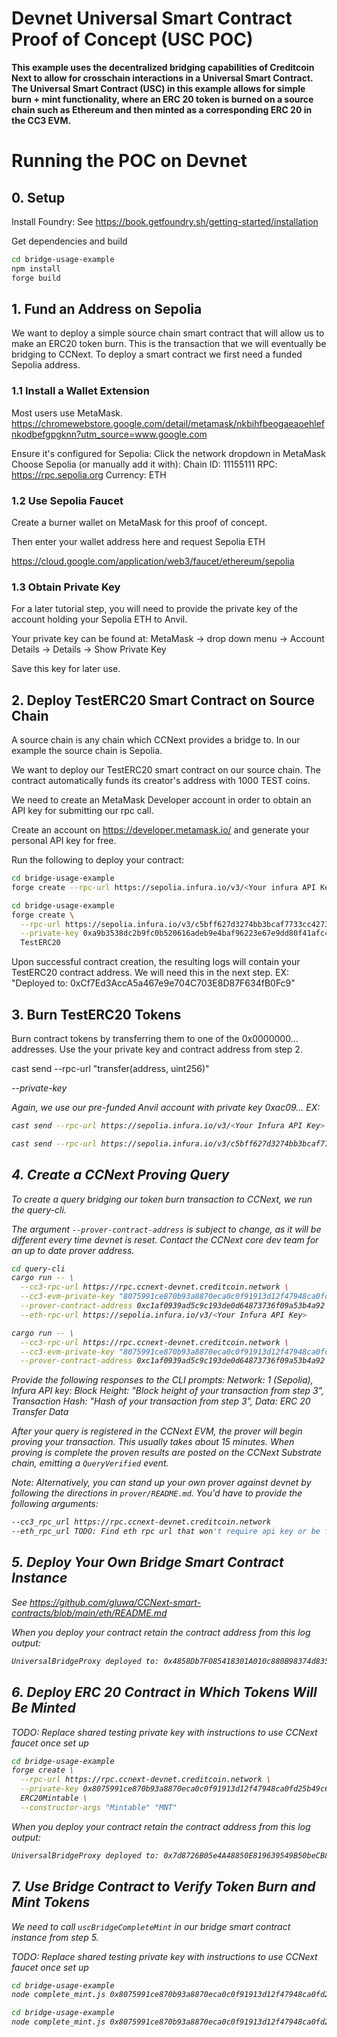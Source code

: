 # Devnet Universal Smart Contract Proof of Concept (USC POC)

**This example uses the decentralized bridging capabilities of Creditcoin Next to allow for crosschain interactions in a Universal Smart Contract. The Universal Smart Contract (USC) in this example allows for simple burn + mint functionality, where an ERC 20 token is burned on a source chain such as Ethereum and then minted as a corresponding ERC 20 in the CC3 EVM.**

# Running the POC on Devnet

## 0. Setup
Install Foundry: See https://book.getfoundry.sh/getting-started/installation 

Get dependencies and build
```sh
cd bridge-usage-example
npm install
forge build
```

## 1. Fund an Address on Sepolia
We want to deploy a simple source chain smart contract that will allow us to make an ERC20 token burn. This is the transaction that we will eventually be bridging to CCNext. To deploy a smart contract we first need a funded Sepolia address.

### 1.1 Install a Wallet Extension
Most users use MetaMask. https://chromewebstore.google.com/detail/metamask/nkbihfbeogaeaoehlefnkodbefgpgknn?utm_source=www.google.com 

Ensure it's configured for Sepolia:
  Click the network dropdown in MetaMask
  Choose Sepolia (or manually add it with):
    Chain ID: 11155111
    RPC: https://rpc.sepolia.org
    Currency: ETH

### 1.2 Use Sepolia Faucet
Create a burner wallet on MetaMask for this proof of concept.

Then enter your wallet address here and request Sepolia ETH 

https://cloud.google.com/application/web3/faucet/ethereum/sepolia 

### 1.3 Obtain Private Key
For a later tutorial step, you will need to provide the private key of the account holding your Sepolia ETH to Anvil. 

Your private key can be found at:
MetaMask -> drop down menu -> Account Details -> Details -> Show Private Key

Save this key for later use.

## 2. Deploy TestERC20 Smart Contract on Source Chain
A source chain is any chain which CCNext provides a bridge to. In our example the source chain is Sepolia.

We want to deploy our TestERC20 smart contract on our source chain. The contract automatically funds its creator's address with 1000 TEST coins.

We need to create an MetaMask Developer account in order to obtain an API key for submitting our rpc call. 

Create an account on https://developer.metamask.io/ and generate your personal API key for free.

Run the following to deploy your contract:

```sh
cd bridge-usage-example
forge create --rpc-url https://sepolia.infura.io/v3/<Your infura API Key> --private-key 0x<key you funded with Sepolia ETH> TestERC20
```

```sh
cd bridge-usage-example
forge create \
  --rpc-url https://sepolia.infura.io/v3/c5bff627d3274bb3bcaf7733cc427320 \
  --private-key 0xa9b3538dc2b9fc0b520616adeb9e4baf96223e67e9dd80f41afc4a468833a180 \
  TestERC20
```

Upon successful contract creation, the resulting logs will contain your TestERC20 contract address. We will need this in the next step.
EX: "Deployed to: 0xCf7Ed3AccA5a467e9e704C703E8D87F634fB0Fc9"

## 3. Burn TestERC20 Tokens
Burn contract tokens by transferring them to one of the 0x0000000... addresses. Use the your private key and contract address from step 2.

cast send --rpc-url <RPC-URL> <CONTRACT-ADDRESS> "transfer(address, uint256)" <ADDRESS> <AMOUNT> --private-key <PRIVATE-KEY>

Again, we use our pre-funded Anvil account with private key 0xac09...
EX:
```sh
cast send --rpc-url https://sepolia.infura.io/v3/<Your Infura API Key> <CONTRACT-ADDRESS> "transfer(address, uint256)" "0x0000000000000000000000000000000000000001" "50" --private-key 0x<key you funded with Sepolia ETH>
```

```sh
cast send --rpc-url https://sepolia.infura.io/v3/c5bff627d3274bb3bcaf7733cc427320 0x8Af09FAc4BE22C4Cb72645F76211512376373Eea "transfer(address, uint256)" "0x0000000000000000000000000000000000000001" "50" --private-key 0xa9b3538dc2b9fc0b520616adeb9e4baf96223e67e9dd80f41afc4a468833a180
```

## 4. Create a CCNext Proving Query
To create a query bridging our token burn transaction to CCNext, we run the query-cli.

The argument `--prover-contract-address` is subject to change, as it will be different every time devnet is reset. Contact the CCNext core dev team for an up to date prover address. 

```sh
cd query-cli
cargo run -- \
  --cc3-rpc-url https://rpc.ccnext-devnet.creditcoin.network \
  --cc3-evm-private-key "8075991ce870b93a8870eca0c0f91913d12f47948ca0fd25b49c6fa7cdbeee8b" \
  --prover-contract-address 0xc1af0939ad5c9c193de0d64873736f09a53b4a92 \
  --eth-rpc-url https://sepolia.infura.io/v3/<Your Infura API Key>
```

```sh
cargo run -- \
  --cc3-rpc-url https://rpc.ccnext-devnet.creditcoin.network \
  --cc3-evm-private-key "8075991ce870b93a8870eca0c0f91913d12f47948ca0fd25b49c6fa7cdbeee8b" \
  --prover-contract-address 0xc1af0939ad5c9c193de0d64873736f09a53b4a92 
```

Provide the following responses to the CLI prompts:
Network: 1 (Sepolia),
Infura API key: <Your Infura API Key>
Block Height: "Block height of your transaction from step 3",
Transaction Hash: "Hash of your transaction from step 3",
Data: ERC 20 Transfer Data

After your query is registered in the CCNext EVM, the prover will begin proving your transaction. This usually takes about 15 minutes. When proving is complete the proven results are posted on the CCNext Substrate chain, emitting a `QueryVerified` event.

Note:
Alternatively, you can stand up your own prover against devnet by following the directions in `prover/README.md`. You'd have to provide the following arguments:
```sh
--cc3_rpc_url https://rpc.ccnext-devnet.creditcoin.network
--eth_rpc_url TODO: Find eth rpc url that won't require api key or be flaky for sepolia
```

## 5. Deploy Your Own Bridge Smart Contract Instance
See https://github.com/gluwa/CCNext-smart-contracts/blob/main/eth/README.md 

When you deploy your contract retain the contract address from this log output:
```sh
UniversalBridgeProxy deployed to: 0x4858Db7F085418301A010c880B98374d83533fa2
```

## 6. Deploy ERC 20 Contract in Which Tokens Will Be Minted
TODO: Replace shared testing private key with instructions to use CCNext faucet once set up
```sh
cd bridge-usage-example
forge create \
  --rpc-url https://rpc.ccnext-devnet.creditcoin.network \
  --private-key 0x8075991ce870b93a8870eca0c0f91913d12f47948ca0fd25b49c6fa7cdbeee8b \
  ERC20Mintable \
  --constructor-args "Mintable" "MNT"
```

When you deploy your contract retain the contract address from this log output:
```sh
UniversalBridgeProxy deployed to: 0x7d8726B05e4A48850E819639549B50beCB893506
```

## 7. Use Bridge Contract to Verify Token Burn and Mint Tokens
We need to call `uscBridgeCompleteMint` in our bridge smart contract instance from step 5. 

TODO: Replace shared testing private key with instructions to use CCNext faucet once set up
```sh
cd bridge-usage-example
node complete_mint.js 0x8075991ce870b93a8870eca0c0f91913d12f47948ca0fd25b49c6fa7cdbeee8b <bridge-contract_address> <prover_address> <query_id> <mint_contract_address>
```

```sh
cd bridge-usage-example
node complete_mint.js 0x8075991ce870b93a8870eca0c0f91913d12f47948ca0fd25b49c6fa7cdbeee8b 0x183EB7C3DeB727799ec09F464B682cC828c9fc57 0xc1af0939ad5c9c193de0d64873736f09a53b4a92 0x5a5116e6c1678155601d8e9df01b36fb205e3004e71dd76ef7f23f993ffd03c5 0xF87960561ac3331f3492523fEf5F6096A460A413
```
